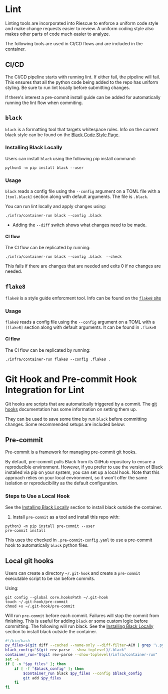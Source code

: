 
# Lint
Linting tools are incorporated into Riescue to enforce a uniform code style and make change requests easier to review. A uniform coding style also makes other parts of code much easier to analyze.

The following tools are used in CI/CD flows and are included in the container.

## CI/CD
The CI/CD pipeline starts with running lint. If either fail, the pipeline will fail. This ensures that all the python code being added to the repo has uniform styling. Be sure to run lint locally before submitting changes.

If there's interest a pre-commit install guide can be added for automatically running the lint flow when commiting.

## `black`
`black` is a formatting tool that targets whitespace rules. Info on the current black style can be found on the [Black Code Style Page](https://black.readthedocs.io/en/stable/the_black_code_style/current_style.html).

### Installing Black Locally
Users can install `black` using the following pip install command:
```
python3 -m pip install black --user
```

### Usage
`black` reads a config file using the `--config` argument on a TOML file with a `[tool.black]` section along with default arguments. The file is `.black`.

You can run lint locally and apply changes using:
```
./infra/container-run black --config .black
```
- Adding the `--diff` switch shows what changes need to be made.

#### CI flow
The CI flow can be replicated by running:
```
./infra/container-run black --config .black  --check
```
This fails if there are changes that are needed and exits 0 if no changes are needed.


## `flake8`
`flake8` is a style guide enforcment tool. Info can be found on the [`flake8` site](https://flake8.pycqa.org/en/latest/)

### Usage
`flake8` reads a config file using the `--config` argument on a TOML with a `[flake8]` section along with default arguments. It can be found in `.flake8`

#### CI flow
The CI flow can be replicated by running:
```
./infra/container-run flake8 --config .flake8 .
```


# Git Hook and Pre-commit Hook Integration for Lint
Git hooks are scripts that are automatically triggered by a commit. The [git hooks](https://git-scm.com/book/ms/v2/Customizing-Git-Git-Hooks) documentation has some information on setting them up.

They can be used to save some time by run `black` before committing changes. Some recommended setups are included below:

## Pre-commit
Pre-commit is a framework for managing pre-commit git hooks.

By default, pre-commit pulls Black from its GitHub repository to ensure a reproducible environment. However, if you prefer to use the version of Black installed via pip on your system, you can set up a local hook. Note that this approach relies on your local environment, so it won't offer the same isolation or reproducibility as the default configuration.

### Steps to Use a Local Hook
See the [Installing Black Locally](#installing-black-locally) section to install black outside the container.

1. Install `pre-commit` as a tool and install this repo with:
```
python3 -m pip install pre-commit --user
pre-commit install
```

This uses the checked in `.pre-commit-config.yaml` to use a pre-commit hook to automatically `black` python files.
## Local git hooks
Users can create a directory `~/.git-hook` and create a `pre-commit` executable script to be ran before commits.

Using:
```
git config --global core.hooksPath ~/.git-hook
touch ~/.git-hook/pre-commit
chmod +x ~/.git-hook/pre-commit
```

Will run `pre-commit` before each commit. Failures will stop the commit from finishing. This is useful for adding `black` or some custom logic before committing. The following will run black. See the [Installing Black Locally](#installing-black-locally) section to install black outside the container.

```sh
#!/bin/bash
py_files=$(git diff --cached --name-only --diff-filter=ACM | grep '\.py$')
black_config="$(git rev-parse --show-toplevel)/.black"
container_run="$(git rev-parse --show-toplevel)/infra/container-run"
set -e
if [ -n "$py_files" ]; then
    if [ -f "$black_config" ]; then
        $container_run black $py_files --config $black_config
        git add $py_files
    fi
fi
```

